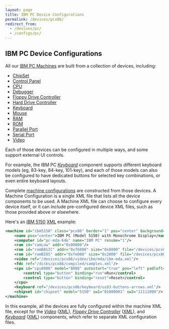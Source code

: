 ```yaml
---
layout: page
title: IBM PC Device Configurations
permalink: /devices/pcx86/
redirect_from:
  - /devices/pc/
  - /configs/pc/
---
```


IBM PC Device Configurations
---

All our [IBM PC Machines](machine/) are built from a collection of devices, including:

* [ChipSet](chipset/)
* [Control Panel](panel/)
* [CPU](/docs/pcx86/cpu/)
* [Debugger](/docs/pcx86/debugger/)
* [Floppy Drive Controller](/docs/pcx86/fdc/)
* [Hard Drive Controller](/docs/pcx86/hdc/)
* [Keyboard](keyboard/)
* [Mouse](/docs/pcx86/mouse/)
* [RAM](/docs/pcx86/ram/)
* [ROM](rom/)
* [Parallel Port](/docs/pcx86/parallel/)
* [Serial Port](/docs/pcx86/serial/)
* [Video](video/)

Each of those devices can be configured in multiple ways, and some support external UI controls.

For example, the IBM PC *[Keyboard](/docs/pcx86/keyboard/)* component supports different keyboard models
(eg, 83-key, 84-key, 101-key), and each of those models can also be configured to have dedicated buttons for
selected key combinations, or even entire keyboard layouts.

Complete [machine configurations](machine/) are constructed from those devices.  A Machine Configuration is a single XML file
that lists all the device components to be used.  A Machine XML file can choose to configure every device itself,
or it can include pre-configured device XML files, such as those provided above or elsewhere.

Here's an [IBM 5150](/devices/pcx86/machine/5150/mda/64kb/) [XML](/devices/pcx86/machine/5150/mda/64kb/machine.xml)
example:

```xml
<machine id="ibm5150" class="pcx86" border="1" pos="center" background="#FAEBD7">
    <name pos="center">IBM PC (Model 5150) with Monochrome Display</name>
    <computer id="pc-mda-64k" name="IBM PC" resume="1"/>
    <ram id="ramLow" addr="0x00000"/>
    <rom id="romBASIC" addr="0xf6000" size="0x8000" file="/devices/pcx86/rom/5150/basic/BASIC100.json"/>
    <rom id="romBIOS" addr="0xfe000" size="0x2000" file="/devices/pcx86/rom/5150/1981-04-24/PCBIOS-REV1.json"/>
    <video ref="/devices/pcx86/video/ibm/mda/ibm-mda.xml"/>
    <fdc ref="/disks/pcx86/compiled/samples.xml"/>
    <cpu id="cpu8088" model="8088" autostart="true" pos="left" padleft="8px" padbottom="8px">
        <control type="button" binding="run">Run</control>
        <control type="button" binding="reset">Reset</control>
    </cpu>
    <keyboard ref="/devices/pcx86/keyboard/us83-buttons-arrows.xml"/>
    <chipset id="chipset" model="5150" sw1="01000001" sw2="11111000"/>
</machine>
```

In this example, all the devices are fully configured within the machine XML file, except for the
*[Video](/docs/pcx86/video/)* ([XML](/devices/pcx86/video/ibm/mda/ibm-mda.xml)),
*[Floppy Drive Controller](/docs/pcx86/fdc/)* ([XML](/disks/pcx86/compiled/samples.xml)), and
*[Keyboard](/docs/pcx86/keyboard/)* ([XML](/devices/pcx86/keyboard/us83-buttons-arrows.xml)) components,
which refer to separate XML configuration files.
